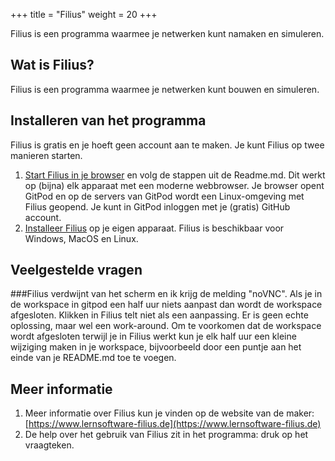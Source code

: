 +++
title = "Filius"
weight = 20
+++

Filius is een programma waarmee je netwerken kunt namaken en simuleren.
<!--more-->

## Wat is Filius?
Filius is een programma waarmee je netwerken kunt bouwen en simuleren.

## Installeren van het programma
Filius is gratis en je hoeft geen account aan te maken. Je kunt Filius op twee manieren starten.<br>
1. [Start Filius in je browser](https://gitpod.io/#https://github.com/emmauscollege/filius) en volg de stappen uit de Readme.md. Dit werkt op (bijna) elk apparaat met een moderne webbrowser. Je browser opent GitPod en op de servers van GitPod wordt een Linux-omgeving met Filius geopend. Je kunt in GitPod inloggen met je (gratis) GitHub account.
2. [Installeer Filius](https://www.lernsoftware-filius.de/Herunterladen) op je eigen apparaat. Filius is beschikbaar voor Windows, MacOS en Linux. 

## Veelgestelde vragen
###Filius verdwijnt van het scherm en ik krijg de melding "noVNC".
Als je in de workspace in gitpod een half uur niets aanpast dan wordt de workspace afgesloten. Klikken in Filius telt niet als een aanpassing. Er is geen echte oplossing, maar wel een work-around. Om te voorkomen dat de workspace wordt afgesloten terwijl je in Filius werkt kun je elk half uur een kleine wijziging maken in je workspace, bijvoorbeeld door een puntje aan het einde van je README.md toe te voegen.

## Meer informatie
1. Meer informatie over Filius kun je vinden op de website van de maker:
   [https://www.lernsoftware-filius.de](https://www.lernsoftware-filius.de)
2. De help over het gebruik van Filius zit in het programma: druk op het vraagteken.
    
